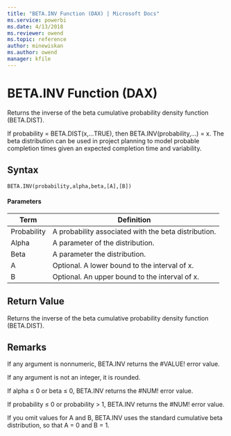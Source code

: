 ```yaml
---
title: "BETA.INV Function (DAX) | Microsoft Docs"
ms.service: powerbi
ms.date: 4/13/2018
ms.reviewer: owend
ms.topic: reference
author: minewiskan
ms.author: owend
manager: kfile
---
```

# BETA.INV Function (DAX)
Returns the inverse of the beta cumulative probability density function (BETA.DIST).  
  
If probability = BETA.DIST(x,...TRUE), then BETA.INV(probability,...) = x. The beta distribution can be used in project planning to model probable completion times given an expected completion time and variability.  
  
## Syntax  
  
```  
BETA.INV(probability,alpha,beta,[A],[B])  
```  
  
#### Parameters  
  
|Term|Definition|  
|--------|--------------|  
|Probability|A probability associated with the beta distribution.|  
|Alpha|A parameter of the distribution.|  
|Beta|A parameter the distribution.|  
|A|Optional. A lower bound to the interval of x.|  
|B|Optional. An upper bound to the interval of x.|  
  
## Return Value  
Returns the inverse of the beta cumulative probability density function (BETA.DIST).  
  
## Remarks  
If any argument is nonnumeric, BETA.INV returns the #VALUE! error value. 

If any argument is not an integer, it is rounded. 
  
If alpha ≤ 0 or beta ≤ 0, BETA.INV returns the #NUM! error value.  
  
If probability ≤ 0 or probability &gt; 1, BETA.INV returns the #NUM! error value.  
  
If you omit values for A and B, BETA.INV uses the standard cumulative beta distribution, so that A = 0 and B = 1.  
  
